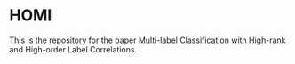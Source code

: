 # HOMI

This is the repository for the paper Multi-label Classification with High-rank and High-order Label Correlations.
